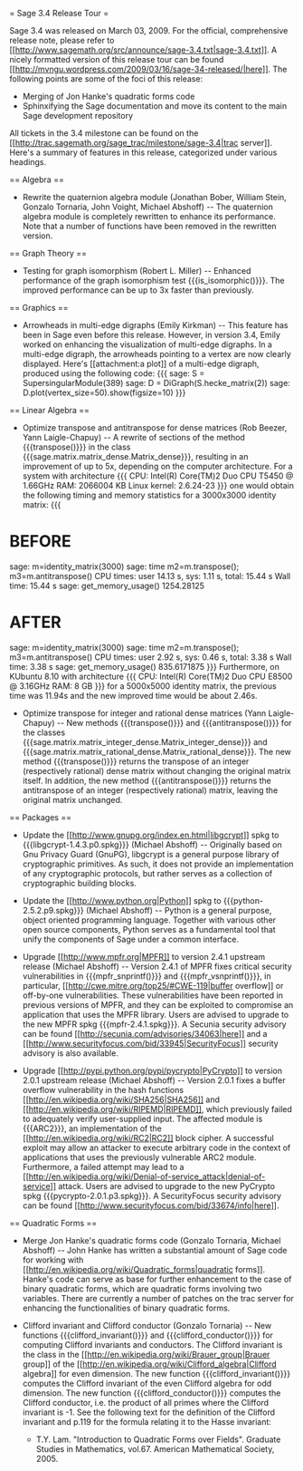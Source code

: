 = Sage 3.4 Release Tour =

Sage 3.4 was released on March 03, 2009. For the official, comprehensive release note, please refer to [[http://www.sagemath.org/src/announce/sage-3.4.txt|sage-3.4.txt]]. A nicely formatted version of this release tour can be found [[http://mvngu.wordpress.com/2009/03/16/sage-34-released/|here]]. The following points are some of the foci of this release:

 * Merging of Jon Hanke's quadratic forms code
 * Sphinxifying the Sage documentation and move its content to the main Sage development repository

All tickets in the 3.4 milestone can be found on the [[http://trac.sagemath.org/sage_trac/milestone/sage-3.4|trac server]]. Here's a summary of features in this release, categorized under various headings.


== Algebra ==


 * Rewrite the quaternion algebra module (Jonathan Bober, William Stein, Gonzalo Tornaria, John Voight, Michael Abshoff) -- The quaternion algebra module is completely rewritten to enhance its performance. Note that a number of functions have been removed in the rewritten version.


== Graph Theory ==


 * Testing for graph isomorphism (Robert L. Miller) -- Enhanced performance of the graph isomorphism test {{{is_isomorphic()}}}. The improved performance can be up to 3x faster than previously.


== Graphics ==


 * Arrowheads in multi-edge digraphs (Emily Kirkman) -- This feature has been in Sage even before this release. However, in version 3.4, Emily worked on enhancing the visualization of multi-edge digraphs. In a multi-edge digraph, the arrowheads pointing to a vertex are now clearly displayed. Here's [[attachment:a plot]] of a multi-edge digraph, produced using the following code:
 {{{
sage: S = SupersingularModule(389)
sage: D = DiGraph(S.hecke_matrix(2))
sage: D.plot(vertex_size=50).show(figsize=10)
 }}}


== Linear Algebra ==


 * Optimize transpose and antitranspose for dense matrices (Rob Beezer, Yann Laigle-Chapuy) -- A rewrite of sections of the method {{{transpose()}}} in the class {{{sage.matrix.matrix_dense.Matrix_dense}}}, resulting in an improvement of up to 5x, depending on the computer architecture. For a system with architecture
 {{{
CPU: Intel(R) Core(TM)2 Duo CPU T5450  @ 1.66GHz
RAM: 2066004 KB
Linux kernel: 2.6.24-23
 }}}
 one would obtain the following timing and memory statistics for a 3000x3000 identity matrix:
 {{{
# BEFORE
sage: m=identity_matrix(3000)
sage: time m2=m.transpose(); m3=m.antitranspose()
CPU times: user 14.13 s, sys: 1.11 s, total: 15.44 s
Wall time: 15.44 s
sage: get_memory_usage()
1254.28125

# AFTER
sage: m=identity_matrix(3000)
sage: time m2=m.transpose(); m3=m.antitranspose()
CPU times: user 2.92 s, sys: 0.46 s, total: 3.38 s
Wall time: 3.38 s
sage: get_memory_usage()
835.6171875
 }}}
 Furthermore, on KUbuntu 8.10 with architecture
 {{{
CPU: Intel(R) Core(TM)2 Duo CPU E8500 @ 3.16GHz
RAM: 8 GB
 }}}
 for a 5000x5000 identity matrix, the previous time was 11.94s and the new improved time would be about 2.46s.


 * Optimize transpose for integer and rational dense matrices (Yann Laigle-Chapuy) -- New methods {{{transpose()}}} and {{{antitranspose()}}} for the classes {{{sage.matrix.matrix_integer_dense.Matrix_integer_dense}}} and {{{sage.matrix.matrix_rational_dense.Matrix_rational_dense}}}. The new method {{{transpose()}}} returns the transpose of an integer (respectively rational) dense matrix without changing the original matrix itself. In addition, the new method {{{antitranspose()}}} returns the antitranspose of an integer (respectively rational) matrix, leaving the original matrix unchanged.


== Packages ==


 * Update the [[http://www.gnupg.org/index.en.html|libgcrypt]] spkg to {{{libgcrypt-1.4.3.p0.spkg}}} (Michael Abshoff) -- Originally based on Gnu Privacy Guard (GnuPG), libgcrypt is a general purpose library of cryptographic primitives. As such, it does not provide an implementation of any cryptographic protocols, but rather serves as a collection of cryptographic building blocks.


 * Update the [[http://www.python.org|Python]] spkg to {{{python-2.5.2.p9.spkg}}} (Michael Abshoff) -- Python is a general purpose, object oriented programming language. Together with various other open source components, Python serves as a fundamental tool that unify the components of Sage under a common interface.


 * Upgrade [[http://www.mpfr.org|MPFR]] to version 2.4.1 upstream release (Michael Abshoff) -- Version 2.4.1 of MPFR fixes critical security vulnerabilities in {{{mpfr_snprintf()}}} and {{{mpfr_vsnprintf()}}}, in particular, [[http://cwe.mitre.org/top25/#CWE-119|buffer overflow]] or off-by-one vulnerabilities. These vulnerabilities have been reported in previous versions of MPFR, and they can be exploited to compromise an application that uses the MPFR library. Users are advised to upgrade to the new MPFR spkg {{{mpfr-2.4.1.spkg}}}. A Secunia security advisory can be found [[http://secunia.com/advisories/34063|here]] and a [[http://www.securityfocus.com/bid/33945|SecurityFocus]] security advisory is also available.


 * Upgrade [[http://pypi.python.org/pypi/pycrypto|PyCrypto]] to version 2.0.1 upstream release (Michael Abshoff) -- Version 2.0.1 fixes a buffer overflow vulnerability in the hash functions [[http://en.wikipedia.org/wiki/SHA256|SHA256]] and [[http://en.wikipedia.org/wiki/RIPEMD|RIPEMD]], which previously failed to adequately verify user-supplied input. The affected module is {{{ARC2}}}, an implementation of the [[http://en.wikipedia.org/wiki/RC2|RC2]] block cipher. A successful exploit may allow an attacker to execute arbitrary code in the context of applications that uses the previously vulnerable ARC2 module. Furthermore, a failed attempt may lead to a [[http://en.wikipedia.org/wiki/Denial-of-service_attack|denial-of-service]] attack. Users are advised to upgrade to the new PyCrypto spkg {{{pycrypto-2.0.1.p3.spkg}}}. A SecurityFocus security advisory can be found [[http://www.securityfocus.com/bid/33674/info|here]].


== Quadratic Forms ==


 * Merge Jon Hanke's quadratic forms code (Gonzalo Tornaria, Michael Abshoff) -- John Hanke has written a substantial amount of Sage code for working with [[http://en.wikipedia.org/wiki/Quadratic_forms|quadratic forms]]. Hanke's code can serve as base for further enhancement to the case of binary quadratic forms, which are quadratic forms involving two variables. There are currently a number of patches on the trac server for enhancing the functionalities of binary quadratic forms.


 * Clifford invariant and Clifford conductor (Gonzalo Tornaria) -- New functions {{{clifford_invariant()}}} and {{{clifford_conductor()}}} for computing Clifford invariants and conductors. The Clifford invariant is the class in the [[http://en.wikipedia.org/wiki/Brauer_group|Brauer group]] of the [[http://en.wikipedia.org/wiki/Clifford_algebra|Clifford algebra]] for even dimension. The new function {{{clifford_invariant()}}} computes the Clifford invariant of the even Clifford algebra for odd dimension. The new function {{{clifford_conductor()}}} computes the Clifford conductor, i.e. the product of all primes where the Clifford invariant is -1. See the following text for the definition of the Clifford invariant and p.119 for the formula relating it to the Hasse invariant:
   * T.Y. Lam. "Introduction to Quadratic Forms over Fields". Graduate Studies in Mathematics, vol.67. American Mathematical Society, 2005.
